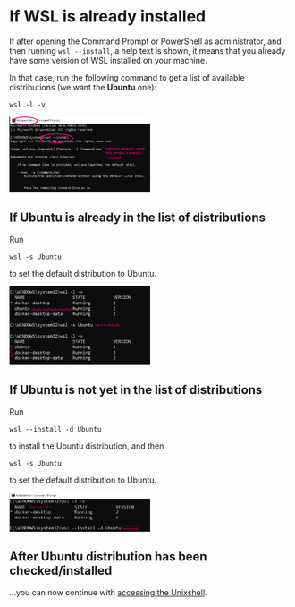 # If WSL is already installed

If after opening the Command Prompt or PowerShell as administrator, and then running `wsl --install`, a help text is shown, it means that you already have some version of WSL installed on your machine. 

In that case, run the following command to get a list of available distributions (we want the **Ubuntu** one):

```
wsl -l -v
```

<p style="text-align:left;">
<img src="../images/wsl-already.png" alt="WSL is already installed on your machine" style="width:50%">
</p>

## If Ubuntu is already in the list of distributions

Run 

```
wsl -s Ubuntu
```

to set the default distribution to Ubuntu. 

<p style="text-align:left;">
<img src="../images/ubuntu-already.png" alt="Ubuntu is already in the list of distributions" style="width:50%">
</p>

## If Ubuntu is not yet in the list of distributions

Run 

```
wsl --install -d Ubuntu
```

to install the Ubuntu distribution, and then 

```
wsl -s Ubuntu
```

to set the default distribution to Ubuntu. 

<p style="text-align:left;">
<img src="../images/ubuntu-notyet.png" alt="Run wsl --install from CLI" style="width:50%">
</p>

## After Ubuntu distribution has been checked/installed

...you can now continue with [accessing the Unixshell](WSL.md#accessing-the-unix-shell).